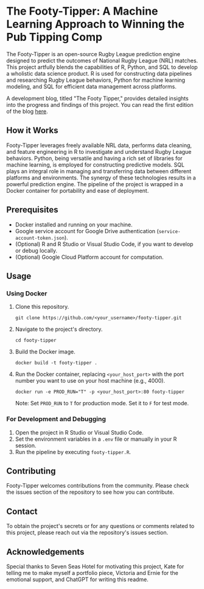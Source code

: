 # The Footy-Tipper: A Machine Learning Approach to Winning the Pub Tipping Comp

The Footy-Tipper is an open-source Rugby League prediction engine designed to predict the outcomes of National Rugby League (NRL) matches. This project artfully blends the capabilities of R, Python, and SQL to develop a wholistic data science product. R is used for constructing data pipelines and researching Rugby League behaviors, Python for machine learning modeling, and SQL for efficient data management across platforms.

A development blog, titled "The Footy Tipper," provides detailed insights into the progress and findings of this project. You can read the first edition of the blog [here](https://medium.com/@levonrush/the-footy-tipper-a-machine-learning-approach-to-winning-the-pub-tipping-comp-dc07a7325292).

## How it Works

Footy-Tipper leverages freely available NRL data, performs data cleaning, and feature engineering in R to investigate and understand Rugby League behaviors. Python, being versatile and having a rich set of libraries for machine learning, is employed for constructing predictive models. SQL plays an integral role in managing and transferring data between different platforms and environments. The synergy of these technologies results in a powerful prediction engine. The pipeline of the project is wrapped in a Docker container for portability and ease of deployment.

## Prerequisites

- Docker installed and running on your machine.
- Google service account for Google Drive authentication (`service-account-token.json`).
- (Optional) R and R Studio or Visual Studio Code, if you want to develop or debug locally.
- (Optional) Google Cloud Platform account for computation.

## Usage

### Using Docker

1. Clone this repository.
    ```
    git clone https://github.com/<your_username>/footy-tipper.git
    ```

2. Navigate to the project's directory.
    ```
    cd footy-tipper
    ```

3. Build the Docker image.
    ```
    docker build -t footy-tipper .
    ```

4. Run the Docker container, replacing `<your_host_port>` with the port number you want to use on your host machine (e.g., 4000).
    ```
    docker run -e PROD_RUN="T" -p <your_host_port>:80 footy-tipper
    ```
    Note: Set `PROD_RUN` to `T` for production mode. Set it to `F` for test mode.

### For Development and Debugging

1. Open the project in R Studio or Visual Studio Code.
2. Set the environment variables in a `.env` file or manually in your R session.
3. Run the pipeline by executing `footy-tipper.R`.

## Contributing

Footy-Tipper welcomes contributions from the community. Please check the issues section of the repository to see how you can contribute.

## Contact

To obtain the project's secrets or for any questions or comments related to this project, please reach out via the repository's issues section.

## Acknowledgements
Special thanks to Seven Seas Hotel for motivating this project, Kate for telling me to make myself a portfolio piece, Victoria and Ernie for the emotional support, and ChatGPT for writing this readme.
